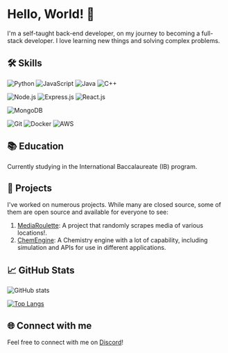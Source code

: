 # Hello, World! 👋

I'm a self-taught back-end developer, on my journey to becoming a full-stack developer. I love learning new things and solving complex problems. 

## 🛠 Skills

![Python](https://img.shields.io/badge/Python-3776AB?style=for-the-badge&logo=python&logoColor=white&color=181424)
![JavaScript](https://img.shields.io/badge/JavaScript-F7DF1E?style=for-the-badge&logo=javascript&logoColor=white&color=181424)
![Java](https://img.shields.io/badge/Java-007396?style=for-the-badge&logo=java&logoColor=white&color=181424)
![C++](https://img.shields.io/badge/C++-00599C?style=for-the-badge&logo=c%2B%2B&logoColor=white&color=181424)

![Node.js](https://img.shields.io/badge/Node.js-339933?style=for-the-badge&logo=node.js&logoColor=white&color=181424)
![Express.js](https://img.shields.io/badge/Express.js-000000?style=for-the-badge&logo=express&logoColor=white&color=181424)
![React.js](https://img.shields.io/badge/React.js-61DAFB?style=for-the-badge&logo=react&logoColor=white&color=181424)

![MongoDB](https://img.shields.io/badge/MongoDB-47A248?style=for-the-badge&logo=mongodb&logoColor=white&color=181424)

![Git](https://img.shields.io/badge/Git-F05032?style=for-the-badge&logo=git&logoColor=white&color=181424)
![Docker](https://img.shields.io/badge/Docker-2496ED?style=for-the-badge&logo=docker&logoColor=white&color=181424)
![AWS](https://img.shields.io/badge/AWS-232F3E?style=for-the-badge&logo=amazon-aws&logoColor=white&color=181424)

## 📚 Education

Currently studying in the International Baccalaureate (IB) program.

## 🎯 Projects

I've worked on numerous projects. While many are closed source, some of them are open source and available for everyone to see:

1. [MediaRoulette](#): A project that randomly scrapes media of various locations!.
2. [ChemEngine](#): A Chemistry engine with a lot of capability, including simulation and APIs for use in different applications.

## 📈 GitHub Stats

![GitHub stats](https://github-readme-stats.vercel.app/api?username=Hashyies&show_icons=true&theme=radical)

[![Top Langs](https://github-readme-stats.vercel.app/api/top-langs/?username=Hashyies&theme=radical)](https://github.com/Hashyies/github-readme-stats)

## 🌐 Connect with me

Feel free to connect with me on [Discord](https://discord.com/users/905181976758190120)!
